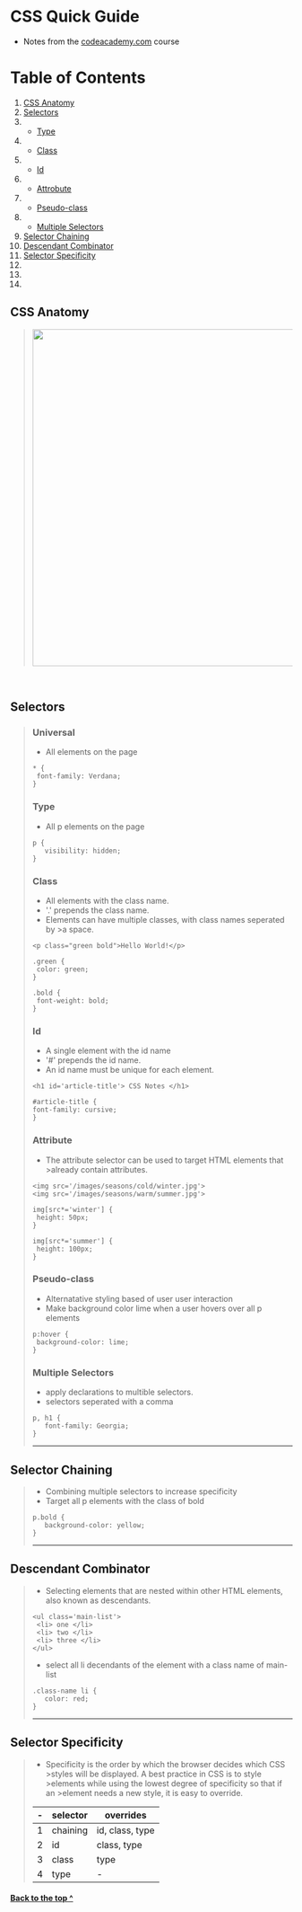 # CSS Quick Guide
- Notes from the [codeacademy.com](https://www.codeacademy.com/courses/learn-css) course

# Table of Contents
1. [CSS Anatomy](#css-anatomy)
0. [Selectors](#selectors)
0. - [Type](#type)
0. - [Class](#class)
0. - [Id](#id)
0. - [Attrobute](#attribute)
0. - [Pseudo-class](#pseudo-class)
0. - [Multiple Selectors](#multiple-selectors)
0. [Selector Chaining](#selector-chaining)
0. [Descendant Combinator](#descendant-combinator)
0. [Selector Specificity](#selector-specificity)
0. [](#)
0. [](#)
0. [](#)



## CSS Anatomy
><img src='https://static-assets.codecademy.com/Courses/Learn-CSS/Setup-and-Syntax/CSS_Anatomy-v2-nobgfill.svg' width='600'>

<br>

## Selectors
>### Universal
>- All elements on the page
>```
>* { 
>  font-family: Verdana;
>}
>```
>
>### Type
>- All p elements on the page
>```
>p {
>    visibility: hidden;
>} 
>```
>
>### Class 
>- All elements with the class name.
>- '.' prepends the class name.
>- Elements can have multiple classes, with class names seperated by >a space. 
>```
><p class="green bold">Hello World!</p>
>```
>```
>.green {
>  color: green;
>}
> 
>.bold {
>  font-weight: bold;
>}
>```
>
>### Id
>- A single element with the id name
>- '#' prepends the id name.
>- An id name must be unique for each element.
>```
><h1 id='article-title'> CSS Notes </h1>
>```
>```
>#article-title {
> font-family: cursive;
>}
>```
>
>### Attribute
>- The attribute selector can be used to target HTML elements that >already contain attributes.
>```
><img src='/images/seasons/cold/winter.jpg'>
><img src='/images/seasons/warm/summer.jpg'>
>```
>```
>img[src*='winter'] {
>  height: 50px;
>}
> 
>img[src*='summer'] {
>  height: 100px;
>}
>```
>
>### Pseudo-class
>- Alternatative styling based of user user interaction
>- Make background color lime when a user hovers over all p elements
>```
>p:hover {
>  background-color: lime;
>}
>```
>### Multiple Selectors
>- apply declarations to multible selectors.
>- selectors seperated with a comma 
>```
>p, h1 {
>    font-family: Georgia;
>}
>```
>---


## Selector Chaining
>- Combining multiple selectors to increase specificity
>- Target all p elements with the class of bold
>```
>p.bold {
>    background-color: yellow;
>}
>``` 
>---

## Descendant Combinator
>- Selecting elements that are nested within other HTML elements, also known as descendants.
>```
><ul class='main-list'>
>  <li> one </li>
>  <li> two </li>
>  <li> three </li>
></ul>
>```
>- select all li decendants of the element with a class name of main-list 
>```
>.class-name li {
>    color: red;
>}
>```
> ---


## Selector Specificity
>- Specificity is the order by which the browser decides which CSS >styles will be displayed. A best practice in CSS is to style >elements while using the lowest degree of specificity so that if an >element needs a new style, it is easy to override.
>
>
>| - | selector |  overrides |
>|---|---|---|
>| 1 | chaining | id, class, type |
>| 2 | id | class, type |
>| 3 | class | type |
>| 4 | type | - |

#### [Back to the top ^ ](#css-quick-guide)

